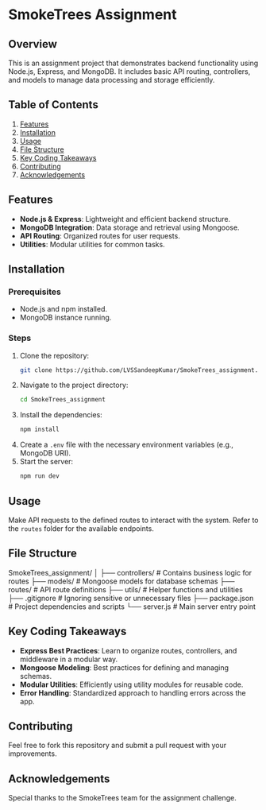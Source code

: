 # SmokeTrees Assignment

## Overview
This is an assignment project that demonstrates backend functionality using Node.js, Express, and MongoDB. It includes basic API routing, controllers, and models to manage data processing and storage efficiently.

## Table of Contents
1. [Features](#features)
2. [Installation](#installation)
3. [Usage](#usage)
4. [File Structure](#file-structure)
5. [Key Coding Takeaways](#key-coding-takeaways)
6. [Contributing](#contributing)
7. [Acknowledgements](#acknowledgements)

## Features
- **Node.js & Express**: Lightweight and efficient backend structure.
- **MongoDB Integration**: Data storage and retrieval using Mongoose.
- **API Routing**: Organized routes for user requests.
- **Utilities**: Modular utilities for common tasks.

## Installation
### Prerequisites
- Node.js and npm installed.
- MongoDB instance running.

### Steps
1. Clone the repository:
    ```sh
    git clone https://github.com/LVSSandeepKumar/SmokeTrees_assignment.git
    ```
2. Navigate to the project directory:
    ```sh
    cd SmokeTrees_assignment
    ```
3. Install the dependencies:
    ```sh
    npm install
    ```
4. Create a `.env` file with the necessary environment variables (e.g., MongoDB URI).
5. Start the server:
    ```sh
    npm run dev
    ```

## Usage
Make API requests to the defined routes to interact with the system. Refer to the `routes` folder for the available endpoints.

## File Structure
SmokeTrees_assignment/
│
├── controllers/       # Contains business logic for routes
├── models/            # Mongoose models for database schemas
├── routes/            # API route definitions
├── utils/             # Helper functions and utilities
├── .gitignore         # Ignoring sensitive or unnecessary files
├── package.json       # Project dependencies and scripts
└── server.js          # Main server entry point

## Key Coding Takeaways
- **Express Best Practices**: Learn to organize routes, controllers, and middleware in a modular way.
- **Mongoose Modeling**: Best practices for defining and managing schemas.
- **Modular Utilities**: Efficiently using utility modules for reusable code.
- **Error Handling**: Standardized approach to handling errors across the app.

## Contributing
Feel free to fork this repository and submit a pull request with your improvements.

## Acknowledgements
Special thanks to the SmokeTrees team for the assignment challenge.

